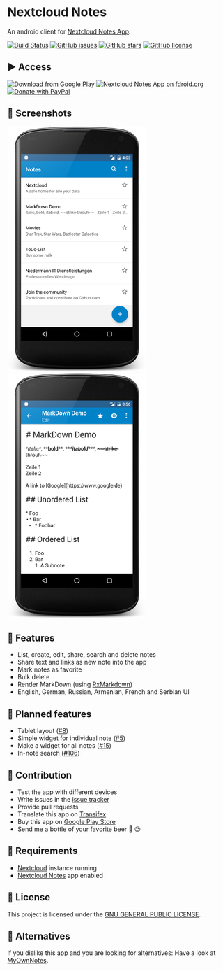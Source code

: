 # Nextcloud Notes
An android client for [Nextcloud Notes App](https://github.com/nextcloud/notes/).

[![Build Status](https://travis-ci.org/stefan-niedermann/nextcloud-notes.svg?branch=master)](https://travis-ci.org/stefan-niedermann/nextcloud-notes)
[![GitHub issues](https://img.shields.io/github/issues/stefan-niedermann/nextcloud-notes.svg)](https://github.com/stefan-niedermann/nextcloud-notes/issues)
[![GitHub stars](https://img.shields.io/github/stars/stefan-niedermann/nextcloud-notes.svg)](https://github.com/stefan-niedermann/nextcloud-notes/stargazers)
[![GitHub license](https://img.shields.io/badge/license-GPL-blue.svg)](https://raw.githubusercontent.com/stefan-niedermann/nextcloud-notes/master/LICENSE)

## :arrow_forward: Access

[![Download from Google Play](http://www.android.com/images/brand/android_app_on_play_large.png)](https://play.google.com/store/apps/details?id=it.niedermann.owncloud.notes)
[![Nextcloud Notes App on fdroid.org](https://camo.githubusercontent.com/7df0eafa4433fa4919a56f87c3d99cf81b68d01c/68747470733a2f2f662d64726f69642e6f72672f77696b692f696d616765732f632f63342f462d44726f69642d627574746f6e5f617661696c61626c652d6f6e2e706e67)](https://f-droid.org/repository/browse/?fdid=it.niedermann.owncloud.notes)
[![Donate with PayPal](https://raw.githubusercontent.com/stefan-niedermann/paypal-donate-button/master/paypal-donate-button.png)](https://www.paypal.com/cgi-bin/webscr?cmd=_s-xclick&hosted_button_id=K7HVLE6J7SXXA)

## :eyes: Screenshots
![Screenshot of list view](/fastlane/metadata/android/en-US/images/phoneScreenshots/1.png)
![Screenshot of edit view](/fastlane/metadata/android/en-US/images/phoneScreenshots/2.png)

## :rocket: Features
* List, create, edit, share, search and delete notes
* Share text and links as new note into the app
* Mark notes as favorite
* Bulk delete
* Render MarkDown (using [RxMarkdown](https://github.com/yydcdut/RxMarkdown))
* English, German, Russian, Armenian, French and Serbian UI

## :checkered_flag: Planned features
* Tablet layout ([#8](https://github.com/stefan-niedermann/nextcloud-notes/issues/8))
* Simple widget for individual note ([#5](https://github.com/stefan-niedermann/nextcloud-notes/issues/5))
* Make a widget for all notes ([#15](https://github.com/stefan-niedermann/nextcloud-notes/issues/15))
* In-note search ([#106](https://github.com/stefan-niedermann/nextcloud-notes/issues/106))

## :wrench: Contribution
* Test the app with different devices
* Write issues in the [issue tracker](https://github.com/stefan-niedermann/nextcloud-notes/issues)
* Provide pull requests
* Translate this app on [Transifex](https://www.transifex.com/nextcloud/nextcloud/android-notes/)
* Buy this app on [Google Play Store](https://play.google.com/store/apps/details?id=it.niedermann.owncloud.notes)
* Send me a bottle of your favorite beer :beers: :wink:

## :link: Requirements
* [Nextcloud](https://nextcloud.com/) instance running
* [Nextcloud Notes](https://github.com/nextcloud/notes) app enabled

## :notebook: License
This project is licensed under the [GNU GENERAL PUBLIC LICENSE](/LICENSE).

## :twisted_rightwards_arrows: Alternatives
If you dislike this app and you are looking for alternatives: Have a look at [MyOwnNotes](https://github.com/aykit/MyOwnNotes).
